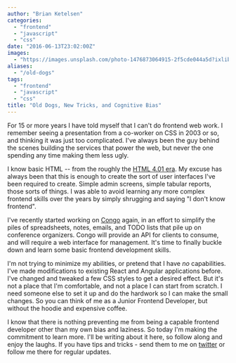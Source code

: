 ```yaml
---
author: "Brian Ketelsen"
categories: 
  - "frontend"
  - "javascript"
  - "css"
date: "2016-06-13T23:02:00Z"
images: 
  - "https://images.unsplash.com/photo-1476873064915-2f5cde044a5d?ixlib=rb-0.3.5&q=80&fm=jpg&crop=entropy&cs=tinysrgb&w=1080&fit=max&s=403bd5632c18b38d3586b6e7e46741b2"
aliases: 
  - "/old-dogs"
tags: 
  - "frontend"
  - "javascript"
  - "css"
title: "Old Dogs, New Tricks, and Cognitive Bias"
---
```



For 15 or more years I have told myself that I can't do frontend web work.  I remember seeing a presentation from a co-worker on CSS in 2003 or so, and thinking it was just too complicated.  I've always been the guy behind the scenes building the services that power the web, but never the one spending any time making them less ugly.<!-- more -->

I know basic HTML -- from the roughly the [HTML 4.01 era](http://www.yourhtmlsource.com/starthere/historyofhtml.html). My excuse has always been that this is enough to create the sort of user interfaces I've been required to create.  Simple admin screens, simple tabular reports, those sorts of things.  I was able to avoid learning any more complex frontend skills over the years by simply shrugging and saying "I don't know frontend". 

I've recently started working on [Congo](https://github.com/gopheracademy/congo) again, in an effort to simplify the piles of spreadsheets, notes, emails, and TODO lists that pile up on conference organizers. Congo will provide an API for clients to consume, and will require a web interface for management. It's time to finally buckle down and learn some basic frontend development skills.

I'm not trying to minimize my abilities, or pretend that I have *no* capabilities. I've made modifications to existing React and Angular applications before. I've changed and tweaked a few CSS styles to get a desired effect. But it's not a place that I'm comfortable, and not a place I can start from scratch. I need someone else to set it up and do the hardwork so I can make the small changes. So you can think of me as a Junior Frontend Developer, but without the hoodie and expensive coffee. 

I know that there is nothing preventing me from being a capable frontend developer other than my own bias and laziness. So today I'm making the commitment to learn more. I'll be writing about it here, so follow along and enjoy the laughs. If you have tips and tricks - send them to me on [twitter](https://twitter.com/bketelsen) or follow me there for regular updates.
